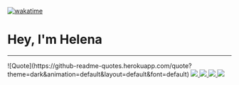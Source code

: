 [![wakatime](https://wakatime.com/badge/user/bb9daed1-2495-405d-99e2-908b672eb88a.svg)](https://wakatime.com/@bb9daed1-2495-405d-99e2-908b672eb88a)


<h1>Hey, I'm Helena</h1><hr/>
![Quote](https://github-readme-quotes.herokuapp.com/quote?theme=dark&animation=default&layout=default&font=default)



<a href="https://github.com/anuraghazra/github-readme-stats">
  <img align="" src="https://github-readme-stats.vercel.app/api?username=helenalvp&theme=dark&show_icons=true" />
</a>


<a href="https://github.com/anuraghazra/github-readme-stats">
  <img align="" src="https://github-readme-stats.vercel.app/api/wakatime?username=helenalvp&theme=dark" />
</a>
<a href="https://github.com/anuraghazra/github-readme-stats">
  <img align="" src="https://github-readme-stats.vercel.app/api/top-langs/?username=helenalvp&layout=compact&theme=dark" />
</a>


<a href="https://github.com/anuraghazra/github-readme-stats">
  <img align="" src="https://github-readme-stats.vercel.app/api/pin/?username=helenalvp&repo=cart-checker&theme=dark" />
</a>




